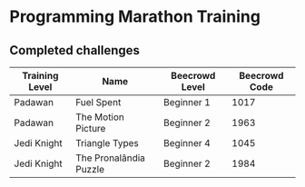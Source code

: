 # Programming Marathon Training

## Completed challenges
| Training Level | Name | Beecrowd Level | Beecrowd Code |
| - | - | - | - |
| Padawan | Fuel Spent | Beginner 1 | 1017 |
| Padawan | The Motion Picture | Beginner 2 | 1963 |
| Jedi Knight | Triangle Types | Beginner 4 | 1045 |
| Jedi Knight | The Pronalândia Puzzle | Beginner 2 | 1984 |
